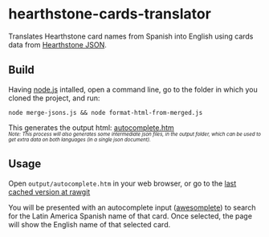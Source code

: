 # hearthstone-cards-translator
Translates Hearthstone card names from Spanish into English using cards data from [Hearthstone JSON](http://hearthstonejson.com/).

## Build

Having [node.js](https://nodejs.org/) intalled, open a command line, go to the folder in which you cloned the project, and run:

    node merge-jsons.js && node format-html-from-merged.js

This generates the output html: [autocomplete.htm](./output/autocomplete.htm)<br>
<sup><sub>*Note: This process will also generates some intermediate json files, in the output folder, which can be used to get extra data on both languages (in a single json document).*</sub></sup>

## Usage

Open `output/autocomplete.htm` in your web browser, or go to the [last cached version at rawgit](https://cdn.rawgit.com/protron/hearthstone-cards-translator/a21d95c2b5276cb66413bf348ba65d76224d1bbc/output/autocomplete.htm)

You will be presented with an autocomplete input ([awesomplete](https://leaverou.github.io/awesomplete/)) to search for the Latin America Spanish name of that card. Once selected, the page will show the English name of that selected card.
